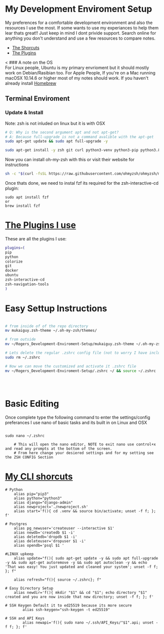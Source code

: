 # My Development Enviroment Setup
My preferences for a comfortable development environment and also the resources I use the most.
If some wants to use my experiances to help them lear thats great!! Just keep in mind I dont privide support. 
Search online for anything you don't understand and use a few resources to compare notes.

* [The Shorcuts](#shortcuts)
* [The Plugins](#plugins)

< ### A note on the OS                                                                                                                                             
For Linux people, Ubuntu is my primary envrioment but it should mostly work on Debian/Rasibian too. For Apple People, If you're on a Mac running macOSX 10.14.6 or higher most of my notes should work. If you haven't already install [Homebrew](https://brew.sh/)
>
## Terminal Enviroment                                                                                                                                                                                                                                                                                                            
### Update & Install 
Note: zsh is not inluded on linux but it is with OSX

 ```bash
# Q: Why is the second argument apt and not apt-get? 
# A: Because full-upgrade is not a command avalible with the apt-get 
sudo apt-get update && sudo apt full-upgrade -y

sudo apt-get install -y zsh git curl python3-venv python3-pip python3.8
```
Now you can install oh-my-zsh with this or visit their website for instructions 
```bash            
sh -c "$(curl -fsSL https://raw.githubusercontent.com/ohmyzsh/ohmyzsh/master/tools/install.sh)" 
```

Once thats done, we need to instal fzf its required for the zsh-interactive-cd plugin:
```
sudo apt install fzf
or
brew install fzf
```
# [The Plugins I use](#plugins)
These are all the plugins I use:
```zsh
plugins=(
pip
python
colorize
git
docker
ubuntu
zsh-interactive-cd
zsh-navigation-tools
)
```

# Easy Settup Instructions

```bash
 
# from inside of of the repo directory
mv mukaiguy.zsh-theme ~/.oh-my-zsh/themes/

# from outside  
mv ~/Rogers_Development-Enviroment-Setup/mukaiguy.zsh-theme ~/.oh-my-zsh/themes/

# Lets delete the regular .zshrc config file (not to worry I have included .zshrc-orig thats a backup of the standard zshrc)
sudo rm ~/.zshrc 

# Now we can move the customized and activate it .zshrc file 
mv ~/Rogers_Development-Enviroment-Setup/.zshrc ~/ && source ~/.zshrc

    
    
```  
# Basic Editing
Once complete type the following command to enter the settings/config preferances I use nano of basic tasks and its built in on Linux and OSX
```
    
sudo nano ~/.zshrc
            
    # This will open the nano editor, NOTE to exit nano use control+x and read any prompts at the bottom of the screen.
    # From here change your desiered settings and for my setting see the ZSH CONFIG Section

```
           

# [My CLI shorcuts](#shortcuts)
```shell
# Python
	alias pip="pip3"
	alias python="python3"
	alias django="django-admin"
	alias newproject='./newproject.sh'
	alias start='f(){ cd .venv && source bin/activate; unset -f f; }; f'

# Postgres
	alias pg_newuser='createuser --interactive $1'
	alias newdb='createdb $1 -i'
	alias deletedb='dropdb $1 -i'
	alias deleteuser='dropuser $1 -i'
	alias opendb='psql $1 '

#LINUX upkeep  
    alias update="f(){ sudo apt-get update -y && sudo apt full-upgrade -y && sudo apt-get autoremove -y && sudo apt autoclean -y && echo 'That was easy! You just updated and cleaned your system'; unset -f f; }; f"

    alias refresh="f(){ source ~/.zshrc}; f"    

# Easy Directory Setup
    alias newdir='f(){ mkdir "$1" && cd "$1"; echo directory "$1" created and you are now inside that new directory; unset -f f; }; f'

# SSH Keygen Default it to ed25519 because its more secure
        alias ssh-keygen="ssh-keygen -t ed25519"
       
# SSH and API Keys
        alias newapi='f(){ sudo nano ~/.ssh/API_Keys/"$1".api; unset -f f; }; f'
```

